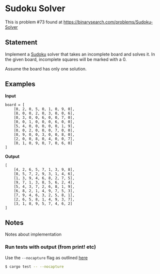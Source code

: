 # Sudoku Solver

This is problem #73 found at https://binarysearch.com/problems/Sudoku-Solver

## Statement

Implement a [Sudoku](https://en.wikipedia.org/wiki/Sudoku) solver that takes an incomplete board and solves it. In the given board, incomplete squares will be marked with a 0.

Assume the board has only one solution.

## Examples

**Input**
```
board = [
    [0, 2, 0, 5, 0, 1, 0, 9, 0],
    [8, 0, 0, 2, 0, 3, 0, 0, 6],
    [0, 3, 0, 0, 6, 0, 0, 7, 0],
    [0, 0, 1, 0, 0, 0, 6, 0, 0],
    [5, 4, 0, 0, 0, 0, 0, 1, 9],
    [0, 0, 2, 0, 0, 0, 7, 0, 0],
    [0, 9, 0, 0, 3, 0, 0, 8, 0],
    [2, 0, 0, 8, 0, 4, 0, 0, 7],
    [0, 1, 0, 9, 0, 7, 0, 6, 0]
]
```

**Output**
```
[
    [4, 2, 6, 5, 7, 1, 3, 9, 8],
    [8, 5, 7, 2, 9, 3, 1, 4, 6],
    [1, 3, 9, 4, 6, 8, 2, 7, 5],
    [9, 7, 1, 3, 8, 5, 6, 2, 4],
    [5, 4, 3, 7, 2, 6, 8, 1, 9],
    [6, 8, 2, 1, 4, 9, 7, 5, 3],
    [7, 9, 4, 6, 3, 2, 5, 8, 1],
    [2, 6, 5, 8, 1, 4, 9, 3, 7],
    [3, 1, 8, 9, 5, 7, 4, 6, 2]
]
```

## Notes

Notes about implementation

### Run tests with output (from print! etc)

Use the `--nocapture` flag as outlined [here](https://medium.com/@ericdreichert/how-to-print-during-rust-tests-619bdc7ccebc)

```bash
$ cargo test -- --nocapture
```
